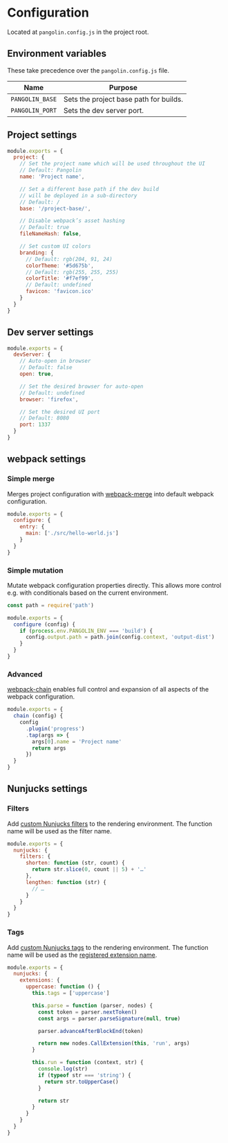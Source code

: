 # Configuration

Located at `pangolin.config.js` in the project root.


## Environment variables

These take precedence over the `pangolin.config.js` file.

| Name            | Purpose |
|-----------------|---------|
| `PANGOLIN_BASE` | Sets the project base path for builds. |
| `PANGOLIN_PORT` | Sets the dev server port. |


## Project settings

```js
module.exports = {
  project: {
    // Set the project name which will be used throughout the UI
    // Default: Pangolin
    name: 'Project name',

    // Set a different base path if the dev build
    // will be deployed in a sub-directory
    // Default: /
    base: '/project-base/',

    // Disable webpack’s asset hashing
    // Default: true
    fileNameHash: false,

    // Set custom UI colors
    branding: {
      // Default: rgb(204, 91, 24)
      colorTheme: '#5d675b',
      // Default: rgb(255, 255, 255)
      colorTitle: '#f7ef99',
      // Default: undefined
      favicon: 'favicon.ico'
    }
  }
}
```

## Dev server settings

```js
module.exports = {
  devServer: {
    // Auto-open in browser
    // Default: false
    open: true,

    // Set the desired browser for auto-open
    // Default: undefined
    browser: 'firefox',

    // Set the desired UI port
    // Default: 8080
    port: 1337
  }
}
```

## webpack settings

### Simple merge

Merges project configuration with [webpack-merge](https://github.com/survivejs/webpack-merge) into default webpack configuration.

```js
module.exports = {
  configure: {
    entry: {
      main: ['./src/hello-world.js']
    }
  }
}
```

### Simple mutation

Mutate webpack configuration properties directly. This allows more control e.g. with conditionals based on the current environment.

```js
const path = require('path')

module.exports = {
  configure (config) {
    if (process.env.PANGOLIN_ENV === 'build') {
      config.output.path = path.join(config.context, 'output-dist')
    }
  }
}
```

### Advanced

[webpack-chain](https://github.com/mozilla-neutrino/webpack-chain) enables full control and expansion of all aspects of the webpack configuration.

```js
module.exports = {
  chain (config) {
    config
      .plugin('progress')
      .tap(args => {
        args[0].name = 'Project name'
        return args
      })
  }
}
```

## Nunjucks settings

### Filters

Add [custom Nunjucks filters](https://mozilla.github.io/nunjucks/api.html#custom-filters) to the rendering environment. The function name will be used as the filter name.

```js
module.exports = {
  nunjucks: {
    filters: {
      shorten: function (str, count) {
        return str.slice(0, count || 5) + '…'
      },
      lengthen: function (str) {
        // …
      }
    }
  }
}
```

### Tags

Add [custom Nunjucks tags](https://mozilla.github.io/nunjucks/api.html#custom-tags) to the rendering environment. The function name will be used as the [registered extension name](https://mozilla.github.io/nunjucks/api.html#addextension).

```js
module.exports = {
  nunjucks: {
    extensions: {
      uppercase: function () {
        this.tags = ['uppercase']

        this.parse = function (parser, nodes) {
          const token = parser.nextToken()
          const args = parser.parseSignature(null, true)

          parser.advanceAfterBlockEnd(token)

          return new nodes.CallExtension(this, 'run', args)
        }

        this.run = function (context, str) {
          console.log(str)
          if (typeof str === 'string') {
            return str.toUpperCase()
          }

          return str
        }
      }
    }
  }
}
```
